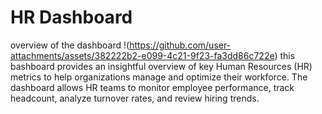 # HR Dashboard
overview of the dashboard 
!(https://github.com/user-attachments/assets/382222b2-e099-4c21-9f23-fa3dd86c722e)
this bashboard provides an insightful overview of key Human Resources (HR) metrics to help organizations manage and optimize their workforce. The dashboard allows HR teams to monitor employee performance, track headcount, analyze turnover rates, and review hiring trends.

